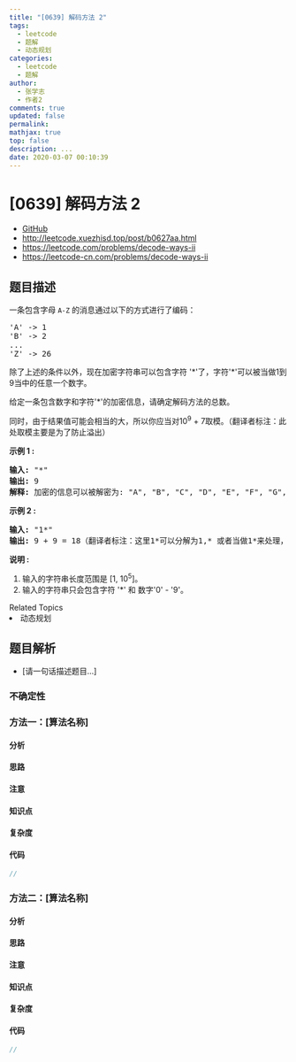```yaml
---
title: "[0639] 解码方法 2"
tags:
  - leetcode
  - 题解
  - 动态规划
categories:
  - leetcode
  - 题解
author:
  - 张学志
  - 作者2
comments: true
updated: false
permalink:
mathjax: true
top: false
description: ...
date: 2020-03-07 00:10:39
---
```



# [0639] 解码方法 2
* [GitHub](https://github.com/algoboy101/LeetCodeCrowdsource/tree/master/_posts/QA/%5B0639%5D%20%E8%A7%A3%E7%A0%81%E6%96%B9%E6%B3%95%202.md)
* http://leetcode.xuezhisd.top/post/b0627aa.html
* https://leetcode.com/problems/decode-ways-ii
* https://leetcode-cn.com/problems/decode-ways-ii


## 题目描述

<p>一条包含字母&nbsp;<code>A-Z</code> 的消息通过以下的方式进行了编码：</p>

<pre>&#39;A&#39; -&gt; 1
&#39;B&#39; -&gt; 2
...
&#39;Z&#39; -&gt; 26
</pre>

<p>除了上述的条件以外，现在加密字符串可以包含字符 &#39;*&#39;了，字符&#39;*&#39;可以被当做1到9当中的任意一个数字。</p>

<p>给定一条包含数字和字符&#39;*&#39;的加密信息，请确定解码方法的总数。</p>

<p>同时，由于结果值可能会相当的大，所以你应当对10<sup>9</sup>&nbsp;+ 7取模。（翻译者标注：此处取模主要是为了防止溢出）</p>

<p><strong>示例 1 :</strong></p>

<pre><strong>输入:</strong> &quot;*&quot;
<strong>输出:</strong> 9
<strong>解释:</strong> 加密的信息可以被解密为: &quot;A&quot;, &quot;B&quot;, &quot;C&quot;, &quot;D&quot;, &quot;E&quot;, &quot;F&quot;, &quot;G&quot;, &quot;H&quot;, &quot;I&quot;.
</pre>

<p><strong>示例 2 :</strong></p>

<pre><strong>输入:</strong> &quot;1*&quot;
<strong>输出:</strong> 9 + 9 = 18（翻译者标注：这里1*可以分解为1,* 或者当做1*来处理，所以结果是9+9=18）
</pre>

<p><strong>说明 :</strong></p>

<ol>
	<li>输入的字符串长度范围是 [1, 10<sup>5</sup>]。</li>
	<li>输入的字符串只会包含字符 &#39;*&#39; 和 数字&#39;0&#39; - &#39;9&#39;。</li>
</ol>
<div><div>Related Topics</div><div><li>动态规划</li></div></div>


## 题目解析
* [请一句话描述题目...]

### 不确定性


### 方法一：[算法名称]

#### 分析

#### 思路

#### 注意

#### 知识点

#### 复杂度

#### 代码

```cpp
//
```


### 方法二：[算法名称]

#### 分析

#### 思路

#### 注意

#### 知识点

#### 复杂度

#### 代码

```cpp
//
```


